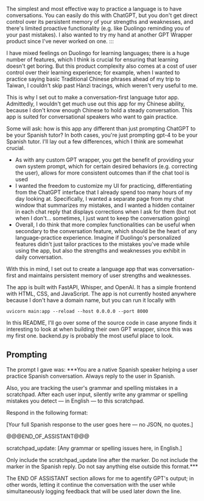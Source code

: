The simplest and most effective way to practice a language is to have conversations. You can easily do
this with ChatGPT, but you don't get direct control over its persistent memory of your strengths and weaknesses,
and there's limited proactive functionality (e.g. like Duolingo reminding you of your past mistakes). I also wanted to try
my hand at another GPT Wrapper product since I've never worked on one.
:::

I have mixed feelings on Duolingo for learning languages; there is a huge number of features, which I think is crucial
for ensuring that learning doesn't get boring. But this product complexity also comes at a cost of user control over 
their learning experience; for example, when I wanted to practice saying basic Traditional Chinese phrases ahead of my
trip to Taiwan, I couldn't skip past Hànzì tracings, which weren't very useful to me. 

This is why I set out to make a conversation-first language tutor app. Admittedly, I wouldn't get much use out this
app for my Chinese ability, because I don't know enough Chinese to hold a steady conversation. This app is suited
for conversational speakers who want to gain practice. 

Some will ask: how is this app any different than just prompting ChatGPT to be your Spanish tutor? In both cases, you're
just prompting gpt-4 to be your Spanish tutor. I'll lay out a few differences, which I think are somewhat crucial.
 - As with any custom GPT wrapper, you get the benefit of providing your own system prompt, which for certain desired
 behaviors (e.g. correcting the user), allows for more consistent outcomes than if the chat tool is used
 - I wanted the freedom to customize my UI for practicing, differentiating from the ChatGPT interface that I already
 spend too many hours of my day looking at. Specifically, I wanted a separate page from my chat window that summarizes
 my mistakes, and I wanted a hidden container in each chat reply that displays corrections when I ask for them (but
 not when I don't... sometimes, I just want to keep the conversation going)
 - Overall, I do think that more complex functionalities can be useful when secondary to the conversation feature, 
 which should be the heart of any language-practice experience. Imagine if Duolingo's personalized features didn't
 just tailor practices to the mistakes you've made while using the app, but also the strengths and weaknesses you 
 exhibit in daily conversation. 

With this in mind, I set out to create a language app that was conversation-first and maintains persistent memory of user
 strengths and weaknesses. 

The app is built with FastAPI, Whisper, and OpenAI. It has a simple frontend with HTML, CSS, and JavaScript. The app is not currently hosted anywhere because I don't have a domain name, but you can run it locally with

`uvicorn main:app --reload --host 0.0.0.0 --port 8000`

In this README, I'll go over some of the source code in case anyone finds it interesting to look at when building their own GPT wrapper, since this was my first one. backend.py is probably the most useful place to look.

## Prompting

The prompt I gave was: ***You are a native Spanish speaker helping a user practice Spanish conversation. Always reply to the user in Spanish.

Also, you are tracking the user's grammar and spelling mistakes in a scratchpad. After each user input, silently write any grammar or spelling mistakes you detect — in English — to this scratchpad. 

Respond in the following format:

[Your full Spanish response to the user goes here — no JSON, no quotes.]

@@@END_OF_ASSISTANT@@@

scratchpad_update: [Any grammar or spelling issues here, in English.]

Only include the scratchpad_update line after the marker. Do not include the marker in the Spanish reply. Do not say anything else outside this format.***

The END OF ASSISTANT section allows for me to agentify GPT's output; in other words, letting it continue the conversation with the user while simultaneously logging feedback that will be used later down the line.

## 